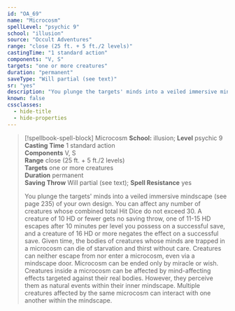 ```yaml
---
id: "OA_69"
name: "Microcosm"
spellLevel: "psychic 9"
school: "illusion"
source: "Occult Adventures"
range: "close (25 ft. + 5 ft./2 levels)"
castingTime: "1 standard action"
components: "V, S"
targets: "one or more creatures"
duration: "permanent"
saveType: "Will partial (see text)"
sr: "yes"
description: "You plunge the targets' minds into a veiled immersive mindscape (see page 235) of your own design. You can affect any number of creatures whose combined total Hit Dice do not exceed 30. A creature of 10 HD or fewer gets no saving throw, one of 11-15 HD escapes after 10 minutes per level you possess on a successful save, and a creature of 16 HD or more negates the effect on a successful save. Given time, the bodies of creatures  whose minds are trapped in a microcosm can die of starvation and thirst without care. Creatures can neither escape from nor enter a microcosm, even via a mindscape door. Microcosm can be ended only by miracle or wish.  Creatures inside a microcosm can be affected by mind-affecting effects targeted against their real bodies. However, they perceive them as natural events within their inner mindscape. Multiple creatures affected by the same microcosm can interact with one another within the mindscape."
known: false
cssclasses:
  - hide-title
  - hide-properties
---
```


> [!spellbook-spell-block] Microcosm
> **School:** illusion; **Level** psychic 9
> **Casting Time** 1 standard action  
> **Components** V, S  
> **Range** close (25 ft. + 5 ft./2 levels)  
> **Targets** one or more creatures  
> **Duration** permanent  
> **Saving Throw** Will partial (see text); **Spell Resistance** yes
> 
> You plunge the targets' minds into a veiled immersive mindscape (see page 235) of your own design. You can affect any number of creatures whose combined total Hit Dice do not exceed 30. A creature of 10 HD or fewer gets no saving throw, one of 11-15 HD escapes after 10 minutes per level you possess on a successful save, and a creature of 16 HD or more negates the effect on a successful save. Given time, the bodies of creatures  whose minds are trapped in a microcosm can die of starvation and thirst without care. Creatures can neither escape from nor enter a microcosm, even via a mindscape door. Microcosm can be ended only by miracle or wish.  Creatures inside a microcosm can be affected by mind-affecting effects targeted against their real bodies. However, they perceive them as natural events within their inner mindscape. Multiple creatures affected by the same microcosm can interact with one another within the mindscape.